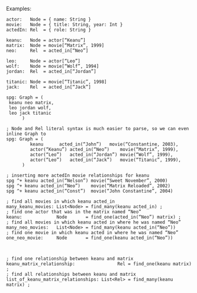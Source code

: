 Examples:

    actor:   Node = { name: String }
    movie:   Node = { title: String, year: Int }
    actedIn: Rel  = { role: String }

    keanu:   Node = actor[“Keanu”]
    matrix:  Node = movie[“Matrix”, 1999]
    neo:     Rel  = acted_in[“Neo”]

    leo:     Node = actor[“Leo”]
    wolf:    Node = movie[“Wolf”, 1994]
    jordan:  Rel  = acted_in[“Jordan”]

    titanic: Node = movie[“Titanic”, 1998]
    jack:    Rel  = acted_in[“Jack”]

    spg: Graph = (
     keanu neo matrix,
     leo jordan wolf,
     leo jack titanic
          )

    ; Node and Rel literal syntax is much easier to parse, so we can even inline Graph to
    spg: Graph = (
    		 keanu		acted_in(“John”)   movie(“Constantine, 2003),
    		 actor(“Keanu”) acted_in(“Neo”)    movie(“Matrix”, 1999),
    		 actor(“Leo”)   acted_in(“Jordan”) movie(“Wolf”, 1999),
    		 actor(“Leo”)   acted_in(“Jack”)   movie(“Titanic”, 1999),
          )

    ; inserting more actedIn movie relationships for keanu
    spg ^+ keanu acted_in(“Nelson”) movie(“Sweet November”, 2000)
    spg ^+ keanu acted_in(“Neo”)    movie(“Matrix Reloaded”, 2002)
    spg ^+ keanu acted_in(“Const”)  movie(“John Constantine”, 2004)

    ; find all movies in which keanu acted_in
    many_keanu_movies: List<Node> = find_many(keanu acted_in) ;
    ; find one actor that was in the matrix named “Neo”
    keanu:             Node       = find_one(acted_in(“Neo”) matrix) ;
    ; find all movies in which keanu acted in where he was named “Neo”
    many_neo_movies:   List<Node> = find_many(keanu acted_in(“Neo”))
    ; find one movie in which keanu acted in where he was named “Neo”
    one_neo_movie:     Node       = find_one(keanu acted_in(“Neo”))



    ; find one relationship between keanu and matrix
    keanu_matrix_relationship:                Rel = find_one(keanu matrix) ;
    ; find all relationships between keanu and matrix
    list_of_keanu_matrix_relationships: List<Rel> = find_many(keanu matrix) ;
